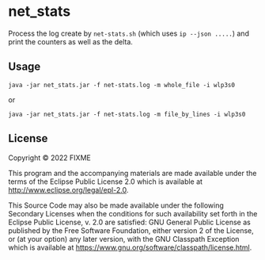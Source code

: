 # net_stats

Process the log create by `net-stats.sh` (which uses `ip --json .....`) and print
the counters as well as the delta.

## Usage

`java -jar net_stats.jar -f net-stats.log -m whole_file -i wlp3s0`

or

`java -jar net_stats.jar -f net-stats.log -m file_by_lines -i wlp3s0`

## License

Copyright © 2022 FIXME

This program and the accompanying materials are made available under the
terms of the Eclipse Public License 2.0 which is available at
http://www.eclipse.org/legal/epl-2.0.

This Source Code may also be made available under the following Secondary
Licenses when the conditions for such availability set forth in the Eclipse
Public License, v. 2.0 are satisfied: GNU General Public License as published by
the Free Software Foundation, either version 2 of the License, or (at your
option) any later version, with the GNU Classpath Exception which is available
at https://www.gnu.org/software/classpath/license.html.
